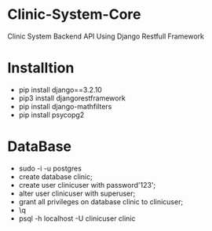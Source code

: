 # Clinic-System-Core
Clinic System  Backend API Using Django Restfull Framework 

# Installtion
- pip install django==3.2.10
- pip3 install djangorestframework
- pip install django-mathfilters
- pip install psycopg2

# DataBase
- sudo -i -u postgres
- create database clinic;
- create user clinicuser with password'123';
- alter user clinicuser with superuser;
- grant all privileges on database clinic to clinicuser;
- \q
- psql -h localhost -U clinicuser clinic
